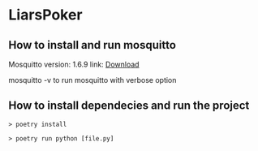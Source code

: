 # LiarsPoker

## How to install and run mosquitto
Mosquitto version: 1.6.9 link: [Download](https://mosquitto.org/files/binary/win64/mosquitto-1.6.9-install-windows-x64.exe)

mosquitto -v to run mosquitto with verbose option

## How to install dependecies and run the project
`> poetry install` 

`> poetry run python [file.py]` 